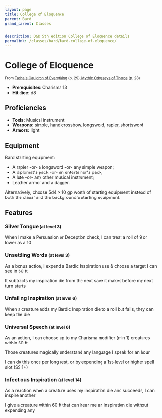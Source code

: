 ```yaml
---
layout: page
title: College of Eloquence
parent: Bard
grand_parent: Classes


description: D&D 5th edition College of Eloquence details
permalink: /classes/bard/bard-college-of-eloquence/
---
```


# College of Eloquence

<small>From <a target="_blank" href="https://dnd.wizards.com/products/tabletop-games/rpg-products/tashas-cauldron-everything">Tasha's Cauldron of Everything</a> (p. 29), <a target="_blank" href="https://dnd.wizards.com/products/tabletop-games/rpg-products/mythic-odysseys-theros">Mythic Odysseys of Theros</a> (p. 28)</small>

- **Prerequisites**: Charisma 13
- **Hit dice**: d8

## Proficiencies

- **Tools:** Musical instrument
- **Weapons:** simple, hand crossbow, longsword, rapier, shortsword
- **Armors:** light

## Equipment


Bard starting equipment:

- A rapier -or- a longsword -or- any simple weapon;
- A diplomat's pack -or- an entertainer's pack;
- A lute -or- any other musical instrument;
- Leather armor and a dagger.

Alternatively, choose 5d4 × 10 gp worth of starting equipment instead of both the class' and the background's starting equipment.


## Features

### Silver Tongue <small>(at level 3)</small>


When I make a Persuasion or Deception check, I can treat a roll of 9 or lower as a 10



### Unsettling Words <small>(at level 3)</small>


As a bonus action, I expend a Bardic Inspiration use & choose a target I can see in 60 ft

It subtracts my inspiration die from the next save it makes before my next turn starts



### Unfailing Inspiration <small>(at level 6)</small>


When a creature adds my Bardic Inspiration die to a roll but fails, they can keep the die



### Universal Speech <small>(at level 6)</small>


As an action, I can choose up to my Charisma modifier (min 1) creatures within 60 ft

Those creatures magically understand any language I speak for an hour

I can do this once per long rest, or by expending a 1st-level or higher spell slot (SS 1+)



### Infectious Inspiration <small>(at level 14)</small>


As a reaction when a creature uses my inspiration die and succeeds, I can inspire another

I give a creature within 60 ft that can hear me an inspiration die without expending any



